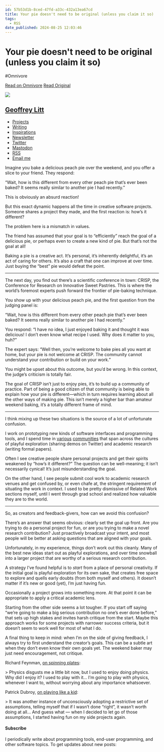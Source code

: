 ```yaml
---
id: 57b53d1b-8ced-47fd-a33c-432a13ea67cd
title: Your pie doesn't need to be original (unless you claim it so)
tags:
  - RSS
date_published: 2024-08-25 12:03:46
---
```


# Your pie doesn't need to be original (unless you claim it so)
#Omnivore

[Read on Omnivore](https://omnivore.app/me/your-pie-doesn-t-need-to-be-original-unless-you-claim-it-so-1918a59838b)
[Read Original](https://www.geoffreylitt.com/2024/08/25/your-pie-doesnt-need-be-original.html)



[ ![](https:&#x2F;&#x2F;proxy-prod.omnivore-image-cache.app&#x2F;0x0,sSJiS_h52StVM_z5fmRrDW_myyU59WzUUc9dK393eGvM&#x2F;https:&#x2F;&#x2F;www.geoffreylitt.com&#x2F;images&#x2F;headshot.jpg?1724601153) ](https:&#x2F;&#x2F;www.geoffreylitt.com&#x2F;) 

## [Geoffrey Litt](https:&#x2F;&#x2F;www.geoffreylitt.com&#x2F;) 

* [Projects](https:&#x2F;&#x2F;www.geoffreylitt.com&#x2F;#projects)
* [Writing](https:&#x2F;&#x2F;www.geoffreylitt.com&#x2F;#writing)
* [Inspirations](https:&#x2F;&#x2F;www.geoffreylitt.com&#x2F;inspirations)
* [Newsletter ](https:&#x2F;&#x2F;buttondown.email&#x2F;geoffreylitt)
* [Twitter ](http:&#x2F;&#x2F;www.twitter.com&#x2F;geoffreylitt)
* [Mastodon](https:&#x2F;&#x2F;mastodon.social&#x2F;@geoffreylitt)
* [RSS](https:&#x2F;&#x2F;www.geoffreylitt.com&#x2F;feed.xml)
* [Email me ](mailto:gklitt@gmail.com)

Imagine you bake a delicious peach pie over the weekend, and you offer a slice to your friend. They respond:

“Wait, how is this different from every other peach pie that’s ever been baked? It seems really similar to another pie I had recently.”

This is obviously an absurd reaction!

But this exact dynamic happens all the time in creative software projects. Someone shares a project they made, and the first reaction is: how’s it different?

The problem here is a mismatch in values.

The friend has assumed that your goal is to “efficiently” reach the goal of a delicious pie, or perhaps even to create a new kind of pie. But that’s not the goal at all!

Baking a pie is a creative act. It’s personal, it’s inherently delightful, it’s an act of caring for others. It’s also a craft that one can improve at over time. Just buying the “best” pie would defeat the point.

---

The next day, you find out there’s a scientific conference in town: CRISP, the Conference for Research on Innovative Sweet Pastries. This is where the world’s foremost experts push forward the frontier of pie-baking technique.

You show up with your delicious peach pie, and the first question from the judging panel is:

“Wait, how is this different from every other peach pie that’s ever been baked? It seems really similar to another pie I had recently.”

You respond: “I have no idea, I just enjoyed baking it and thought it was delicious! I don’t even know what recipe I used. Why does it matter to you, huh?”

The expert says: “Well then, you’re welcome to bake pies all you want at home, but your pie is not welcome at CRISP. The community cannot understand your contribution or build on your work.”

You might be upset about this outcome, but you’d be wrong. In this context, the judge’s criticism is totally fair.

The goal of CRISP isn’t just to enjoy pies, it’s to build up a community of practice. Part of being a good citizen of that community is being able to explain how your pie is different—which in turn requires learning about all the other ways of making pie. This isn’t merely a higher bar than amateur weekend baking, it’s a totally different frame of mind.

---

I think mixing up these two situations is the source of a lot of unfortunate confusion.

I work on prototyping new kinds of software interfaces and programming tools, and I spend time in [various](https:&#x2F;&#x2F;liveprog.org&#x2F;) [communities](https:&#x2F;&#x2F;inkandswitch.com&#x2F;) that span across the cultures of playful exploration (sharing demos on Twitter) and academic research (writing formal papers).

Often I see creative people share personal projects and get their spirits weakened by “how’s it different?” The question can be well-meaning; it isn’t necessarily cynical! It’s just misunderstanding the goal.

On the other hand, I see people submit cool work to academic research venues and get confused by, or even chafe at, the stringent requirement of situating the work in context. I used to be pretty dismissive of Related Work sections myself, until I went through grad school and realized how valuable they are to the world.

---

So, as creators and feedback-givers, how can we avoid this confusion?

There’s an answer that seems obvious: clearly set the goal up front. Are you trying to do a personal project for fun, or are you trying to make a novel research contribution? Just proactively broadcast your intent, and most people will be better at asking questions that are aligned with your goals.

Unfortunately, in my experience, things don’t work out this cleanly. Many of the best new ideas start out as playful explorations, and over time snowball into a larger project that are worthy of a serious research contribution.

A strategy I’ve found helpful is to _start_ from a place of personal creativity. If the initial goal is playful exploration for its own sake, that creates free space to explore and quells early doubts (from both myself and others). It doesn’t matter if it’s new or good (yet), I’m just having fun.

Occasionally a project grows into something more. At that point it can be appropriate to apply a critical academic lens.

Starting from the other side seems a lot tougher. If you start off saying “we’re going to make a big serious contribution no one’s ever done before,” that sets up high stakes and invites harsh critique from the start. Maybe this approach works for some projects with narrower success criteria, but it doesn’t seem to work well for most of what I do.

A final thing to keep in mind: when I’m on the side of giving feedback, I always try to first understand the creator’s goals. This can be a subtle art when they don’t even know their own goals yet. The weekend baker may just need encouragement, not critique.

Richard Feynman, [on spinning plates](https:&#x2F;&#x2F;www.asc.ohio-state.edu&#x2F;kilcup.1&#x2F;262&#x2F;feynman.html):

&gt; Physics disgusts me a little bit now, but I used to enjoy doing physics. Why did I enjoy it? I used to play with it… I’m going to play with physics, whenever I want to, without worrying about any importance whatsoever.

Patrick Dubroy, [on playing like a kid](https:&#x2F;&#x2F;dubroy.com&#x2F;blog&#x2F;playing-like-a-kid-again&#x2F;):

&gt; It was another instance of unconsciously adopting a restrictive set of assumptions, telling myself that if I wasn’t done “right”, it wasn’t worth doing at all… And guess what — when I decided to let go of those assumptions, I started having fun on my side projects again.

#### Subscribe[](#subscribe)

I periodically write about programming tools, end-user programming, and other software topics. To get updates about new posts: